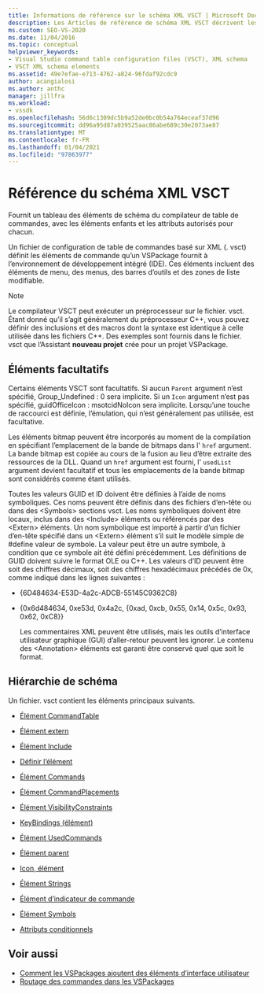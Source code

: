 ```yaml
---
title: Informations de référence sur le schéma XML VSCT | Microsoft Docs
description: Les Articles de référence de schéma XML VSCT décrivent les éléments de schéma du compilateur de table de commandes, avec des attributs et des éléments enfants autorisés pour chacun.
ms.custom: SEO-VS-2020
ms.date: 11/04/2016
ms.topic: conceptual
helpviewer_keywords:
- Visual Studio command table configuration files (VSCT), XML schema
- VSCT XML schema elements
ms.assetid: 49e7efae-e713-4762-a824-96fdaf92cdc9
author: acangialosi
ms.author: anthc
manager: jillfra
ms.workload:
- vssdk
ms.openlocfilehash: 56d6c1309dc5b9a52de0bc0b54a764eceaf37d96
ms.sourcegitcommit: dd96a95d87a039525aac86abe689c30e2073ae87
ms.translationtype: MT
ms.contentlocale: fr-FR
ms.lasthandoff: 01/04/2021
ms.locfileid: "97863977"
---
```

# <a name="vsct-xml-schema-reference"></a>Référence du schéma XML VSCT
Fournit un tableau des éléments de schéma du compilateur de table de commandes, avec les éléments enfants et les attributs autorisés pour chacun.

 Un fichier de configuration de table de commandes basé sur XML (. vsct) définit les éléments de commande qu’un VSPackage fournit à l’environnement de développement intégré (IDE). Ces éléments incluent des éléments de menu, des menus, des barres d’outils et des zones de liste modifiable.

> [!NOTE]
> Le compilateur VSCT peut exécuter un préprocesseur sur le fichier. vsct. Étant donné qu’il s’agit généralement du préprocesseur C++, vous pouvez définir des inclusions et des macros dont la syntaxe est identique à celle utilisée dans les fichiers C++. Des exemples sont fournis dans le fichier. vsct que l’Assistant **nouveau projet** crée pour un projet VSPackage.

## <a name="optional-elements"></a>Éléments facultatifs
 Certains éléments VSCT sont facultatifs. Si aucun `Parent` argument n’est spécifié, Group_Undefined : 0 sera implicite. Si un `Icon` argument n’est pas spécifié, guidOfficeIcon : msotcidNoIcon sera implicite. Lorsqu’une touche de raccourci est définie, l’émulation, qui n’est généralement pas utilisée, est facultative.

 Les éléments bitmap peuvent être incorporés au moment de la compilation en spécifiant l’emplacement de la bande de bitmaps dans l' `href` argument. La bande bitmap est copiée au cours de la fusion au lieu d’être extraite des ressources de la DLL. Quand un `href` argument est fourni, l' `usedList` argument devient facultatif et tous les emplacements de la bande bitmap sont considérés comme étant utilisés.

 Toutes les valeurs GUID et ID doivent être définies à l’aide de noms symboliques. Ces noms peuvent être définis dans des fichiers d’en-tête ou dans des \<Symbols> sections vsct. Les noms symboliques doivent être locaux, inclus dans des \<Include> éléments ou référencés par des \<Extern> éléments. Un nom symbolique est importé à partir d’un fichier d’en-tête spécifié dans un \<Extern> élément s’il suit le modèle simple de #define valeur de symbole. La valeur peut être un autre symbole, à condition que ce symbole ait été défini précédemment. Les définitions de GUID doivent suivre le format OLE ou C++. Les valeurs d’ID peuvent être soit des chiffres décimaux, soit des chiffres hexadécimaux précédés de 0x, comme indiqué dans les lignes suivantes :

- {6D484634-E53D-4a2c-ADCB-55145C9362C8}

- {0x6d484634, 0xe53d, 0x4a2c, {0xad, 0xcb, 0x55, 0x14, 0x5c, 0x93, 0x62, 0xC8}}

  Les commentaires XML peuvent être utilisés, mais les outils d’interface utilisateur graphique (GUI) d’aller-retour peuvent les ignorer. Le contenu des \<Annotation> éléments est garanti être conservé quel que soit le format.

## <a name="schema-hierarchy"></a>Hiérarchie de schéma
 Un fichier. vsct contient les éléments principaux suivants.

- [Élément CommandTable](../extensibility/commandtable-element.md)

- [Élément extern](../extensibility/extern-element.md)

- [Élément Include](../extensibility/include-element.md)

- [Définir l’élément](../extensibility/define-element.md)

- [Élément Commands](../extensibility/commands-element.md)

- [Élément CommandPlacements](../extensibility/commandplacements-element.md)

- [Élément VisibilityConstraints](../extensibility/visibilityconstraints-element.md)

- [KeyBindings (élément)](../extensibility/keybindings-element.md)

- [Élément UsedCommands](../extensibility/usedcommands-element.md)

- [Élément parent](../extensibility/parent-element.md)

- [Icon, élément](../extensibility/icon-element.md)

- [Élément Strings](../extensibility/strings-element.md)

- [Élément d’indicateur de commande](../extensibility/command-flag-element.md)

- [Élément Symbols](../extensibility/symbols-element.md)

- [Attributs conditionnels](../extensibility/vsct-xml-schema-conditional-attributes.md)

## <a name="see-also"></a>Voir aussi
- [Comment les VSPackages ajoutent des éléments d’interface utilisateur](../extensibility/internals/how-vspackages-add-user-interface-elements.md)
- [Routage des commandes dans les VSPackages](../extensibility/internals/command-routing-in-vspackages.md)

